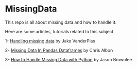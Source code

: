 # MissingData
This repo is all about missing data and how to handle it.

Here are some articles, tutorials related to this subject. 

1- [Handling missing data][1] by Jake VanderPlas

2- [Missing Data In Pandas Dataframes][2] by Chris Albon

3- [How to Handle Missing Data with Python][3] by Jason Brownlee


[1]: https://www.oreilly.com/learning/handling-missing-data
[2]: https://chrisalbon.com/python/pandas_missing_data.html
[3]: http://machinelearningmastery.com/handle-missing-data-python
